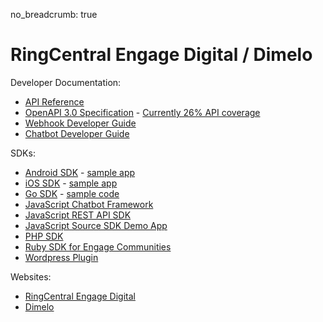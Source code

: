 no_breadcrumb: true

# RingCentral Engage Digital / Dimelo

Developer Documentation:

* [API Reference](https://grokify.github.io/go-ringcentral-engage/)
* [OpenAPI 3.0 Specification](https://raw.githubusercontent.com/grokify/go-ringcentral-engage/master/codegen/openapi-spec_v3.0.0.json) - [Currently 26% API coverage](https://github.com/grokify/go-ringcentral-engage#coverage)
* [Webhook Developer Guide](digital_webhook/)
* [Chatbot Developer Guide](digital_chatbot/)

SDKs:

* [Android SDK](https://github.com/dimelo/Dimelo-Android) - [sample app](https://github.com/dimelo/Dimelo-Android-SampleApp)
* [iOS SDK](https://github.com/dimelo/Dimelo-iOS) - [sample app](https://github.com/dimelo/Dimelo-iOS-SampleApp)
* [Go SDK](https://github.com/grokify/go-ringcentral-engage) - [sample code](https://github.com/grokify/go-ringcentral-engage/tree/master/examples)
* [JavaScript Chatbot Framework](https://github.com/ringcentral/engage-digital-chatbot-js)
* [JavaScript REST API SDK](https://github.com/ringcentral/engage-digital-client-js)
* [JavaScript Source SDK Demo App](https://github.com/dimelo/demo-source-sdk-implementation)
* [PHP SDK](https://github.com/dimelo/sdk)
* [Ruby SDK for Engage Communities](https://github.com/dimelo/dimelo_ccp_api)
* [Wordpress Plugin](https://github.com/dimelo/wordpress-smcc-sdk)

Websites:

* [RingCentral Engage Digital](https://www.ringcentral.com/digital-customer-engagement.html)
* [Dimelo](https://www.dimelo.com/en/)
